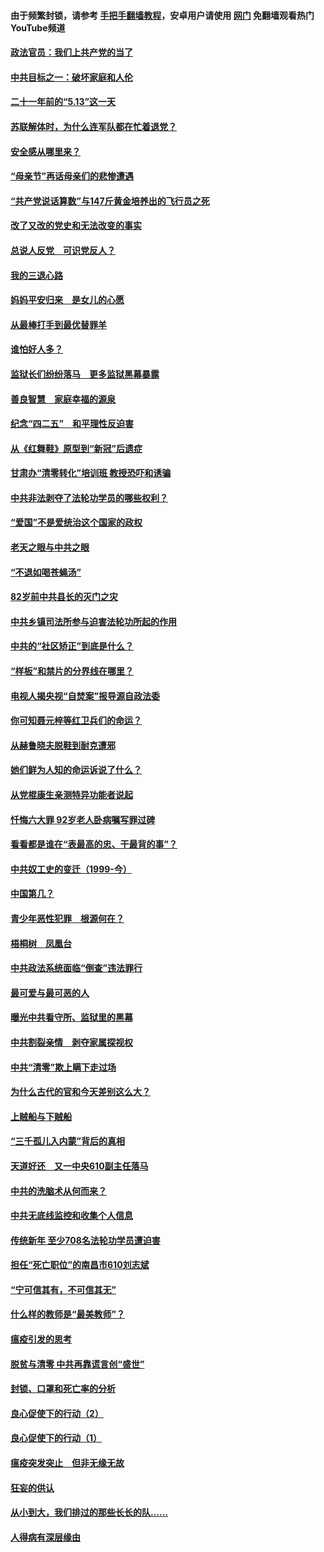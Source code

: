 #### 由于频繁封锁，请参考 [手把手翻墙教程](https://github.com/gfw-breaker/guides/wiki/)，安卓用户请使用 [网门](https://github.com/gfw-breaker/nogfw/blob/master/dl.md?t=05200600) 免翻墙观看热门YouTube频道 

#### [政法官员：我们上共产党的当了](../pages/19/425351.md?t=05200600) 

#### [中共目标之一：破坏家庭和人伦](../pages/19/424454.md?t=05200600) 

#### [二十一年前的“5.13”这一天](../pages/19/424814.md?t=05200600) 

#### [苏联解体时，为什么连军队都在忙着退党？](../pages/19/424335.md?t=05200600) 

#### [安全感从哪里来？](../pages/19/424336.md?t=05200600) 

#### [“母亲节”再话母亲们的悲惨遭遇](../pages/19/424234.md?t=05200600) 

#### [“共产党说话算数”与147斤黄金培养出的飞行员之死](../pages/19/424115.md?t=05200600) 

#### [改了又改的党史和无法改变的事实](../pages/19/424037.md?t=05200600) 

#### [总说人反党　可识党反人？](../pages/19/423820.md?t=05200600) 

#### [我的三退心路](../pages/19/423876.md?t=05200600) 

#### [妈妈平安归来　是女儿的心愿](../pages/19/423947.md?t=05200600) 

#### [从最棒打手到最优替罪羊](../pages/19/423819.md?t=05200600) 

#### [谁怕好人多？](../pages/19/423774.md?t=05200600) 

#### [监狱长们纷纷落马　更多监狱黑幕暴露](../pages/19/423787.md?t=05200600) 

#### [善良智慧　家庭幸福的源泉](../pages/19/423632.md?t=05200600) 

#### [纪念“四二五”　和平理性反迫害](../pages/19/423660.md?t=05200600) 

#### [从《红舞鞋》原型到“新冠”后遗症](../pages/19/423509.md?t=05200600) 

#### [甘肃办“清零转化”培训班 教授恐吓和诱骗](../pages/19/423498.md?t=05200600) 

#### [中共非法剥夺了法轮功学员的哪些权利？](../pages/19/423392.md?t=05200600) 

#### [“爱国”不是爱统治这个国家的政权](../pages/19/423029.md?t=05200600) 

#### [老天之眼与中共之眼](../pages/19/423378.md?t=05200600) 

#### [“不退如喝苍蝇汤”](../pages/19/423287.md?t=05200600) 

#### [82岁前中共县长的灭门之灾](../pages/19/423055.md?t=05200600) 

#### [中共乡镇司法所参与迫害法轮功所起的作用](../pages/19/423064.md?t=05200600) 

#### [中共的“社区矫正”到底是什么？](../pages/19/422870.md?t=05200600) 

#### [“样板”和禁片的分界线在哪里？](../pages/19/422704.md?t=05200600) 

#### [电视人揭央视“自焚案”报导源自政法委](../pages/19/422770.md?t=05200600) 

#### [你可知聂元梓等红卫兵们的命运？](../pages/19/422848.md?t=05200600) 

#### [从赫鲁晓夫脱鞋到耐克遭邪](../pages/19/422826.md?t=05200600) 

#### [她们鲜为人知的命运诉说了什么？](../pages/19/422754.md?t=05200600) 

#### [从党棍康生亲测特异功能者说起](../pages/19/422657.md?t=05200600) 

#### [忏悔六大罪 92岁老人卧病嘱写罪过碑](../pages/19/422750.md?t=05200600) 

#### [看看都是谁在“表最高的忠、干最背的事”？](../pages/19/422703.md?t=05200600) 

#### [中共奴工史的变迁（1999-今）](../pages/19/422656.md?t=05200600) 

#### [中国第几？](../pages/19/422496.md?t=05200600) 

#### [青少年恶性犯罪　根源何在？](../pages/19/422449.md?t=05200600) 

#### [梧桐树　凤凰台](../pages/19/422442.md?t=05200600) 

#### [中共政法系统面临“倒查”违法罪行](../pages/19/422497.md?t=05200600) 

#### [最可爱与最可恶的人](../pages/19/422448.md?t=05200600) 

#### [曝光中共看守所、监狱里的黑幕](../pages/19/422390.md?t=05200600) 

#### [中共割裂亲情　剥夺家属探视权](../pages/19/422364.md?t=05200600) 

#### [中共“清零”欺上瞒下走过场](../pages/19/422306.md?t=05200600) 

#### [为什么古代的官和今天差别这么大？](../pages/19/422228.md?t=05200600) 

#### [上贼船与下贼船](../pages/19/422276.md?t=05200600) 

#### [“三千孤儿入内蒙”背后的真相](../pages/19/422229.md?t=05200600) 

#### [天道好还　又一中央610副主任落马](../pages/19/422155.md?t=05200600) 

#### [中共的洗脑术从何而来？](../pages/19/422154.md?t=05200600) 

#### [中共无底线监控和收集个人信息](../pages/19/422039.md?t=05200600) 

#### [传统新年 至少708名法轮功学员遭迫害](../pages/19/421946.md?t=05200600) 

#### [担任“死亡职位”的南昌市610刘志斌](../pages/19/421957.md?t=05200600) 

#### [“宁可信其有，不可信其无”](../pages/19/421691.md?t=05200600) 

#### [什么样的教师是“最美教师”？](../pages/19/421755.md?t=05200600) 

#### [瘟疫引发的思考](../pages/19/421594.md?t=05200600) 

#### [脱贫与清零 中共再靠谎言创“盛世”](../pages/19/421590.md?t=05200600) 

#### [封锁、口罩和死亡率的分析](../pages/19/421495.md?t=05200600) 

#### [良心促使下的行动（2）](../pages/19/421361.md?t=05200600) 

#### [良心促使下的行动（1）](../pages/19/421302.md?t=05200600) 

#### [瘟疫突发突止　但非无缘无故](../pages/19/421281.md?t=05200600) 

#### [狂妄的供认](../pages/19/421199.md?t=05200600) 

#### [从小到大，我们排过的那些长长的队……](../pages/19/421243.md?t=05200600) 

#### [人得病有深层缘由](../pages/19/420864.md?t=05200600) 

